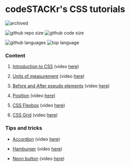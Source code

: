 # codeSTACKr's CSS tutorials

![archived](https://img.shields.io/badge/lifecycle-archived-red.svg)

![github repo size](https://img.shields.io/github/repo-size/daczarne/codestackr_css_tutorial)
![github code size](https://img.shields.io/github/languages/code-size/daczarne/codestackr_css_tutorial)

![github languages](https://img.shields.io/github/languages/count/daczarne/codestackr_css_tutorial)
![top language](https://img.shields.io/github/languages/top/daczarne/codestackr_css_tutorial)


### Content

1. [Introduction to CSS](https://github.com/daczarne/codestackr_css_tutorial/tree/main/01_intro_to_css) (video [here](https://www.youtube.com/watch?v=Tfjd5yzCaxk&t=6s)) 

1. [Units of measurement](https://github.com/daczarne/codestackr_css_tutorial/tree/main/02_units_of_measurement) (video [here](https://www.youtube.com/watch?v=8UTMS3WTM0k&list=PLkwxH9e_vrALSdvZuEh6gqQdmDoDIoqz4&index=7))

1. [Before and After pseudo elements](https://github.com/daczarne/codestackr_css_tutorial/tree/main/03_before_and_after) (video [here](https://www.youtube.com/watch?v=-bwR9S5MmOI&list=PLkwxH9e_vrALSdvZuEh6gqQdmDoDIoqz4&index=3))

1. [Position](https://github.com/daczarne/codestackr_css_tutorial/tree/main/04_position) (video [here](https://www.youtube.com/watch?v=XrHMv_9LCfo&list=PLkwxH9e_vrALSdvZuEh6gqQdmDoDIoqz4&index=8))

1. [CSS Flexbox](https://github.com/daczarne/codestackr_css_tutorial/tree/main/05_css_flexbox) (video [here](https://www.youtube.com/watch?v=qqDH0T6K5gY&list=PLkwxH9e_vrALSdvZuEh6gqQdmDoDIoqz4&index=16))

1. [CSS Grid](https://github.com/daczarne/codestackr_css_tutorial/tree/main/06_css_grid) (video [here](https://www.youtube.com/watch?v=0-DY8J_skZ0&list=PLkwxH9e_vrALSdvZuEh6gqQdmDoDIoqz4&index=17))

### Tips and tricks

- [Accordion](https://github.com/daczarne/codestackr_css_tutorial/tree/main/css_effects_accordion) (video [here](https://www.youtube.com/watch?v=dIyVTjJAkLw&list=PLkwxH9e_vrALSdvZuEh6gqQdmDoDIoqz4))

- [Hamburger](https://github.com/daczarne/codestackr_css_tutorial/tree/main/css_effects_hamburger) (video [here](https://www.youtube.com/watch?v=dIyVTjJAkLw&list=PLkwxH9e_vrALSdvZuEh6gqQdmDoDIoqz4&index=1))

- [Neon button](https://github.com/daczarne/codestackr_css_tutorial/tree/main/css_effects_neon_button) (video [here](https://www.youtube.com/watch?v=vqCrQScnqV8&list=PLkwxH9e_vrALSdvZuEh6gqQdmDoDIoqz4&index=13))
